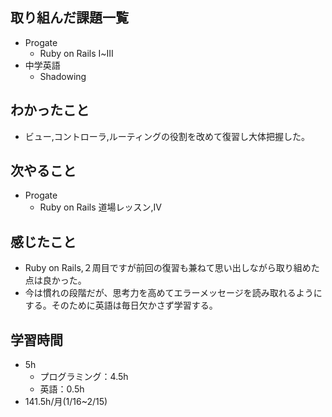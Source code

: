 ## 取り組んだ課題一覧
- Progate 
  - Ruby on Rails Ⅰ~Ⅲ
- 中学英語
  - Shadowing
## わかったこと
- ビュー,コントローラ,ルーティングの役割を改めて復習し大体把握した。
## 次やること
- Progate 
  - Ruby on Rails 道場レッスン,Ⅳ
## 感じたこと
- Ruby on Rails,２周目ですが前回の復習も兼ねて思い出しながら取り組めた点は良かった。
- 今は慣れの段階だが、思考力を高めてエラーメッセージを読み取れるようにする。そのために英語は毎日欠かさず学習する。
## 学習時間
- 5h
  - プログラミング：4.5h
  - 英語：0.5h
- 141.5h/月(1/16~2/15)
